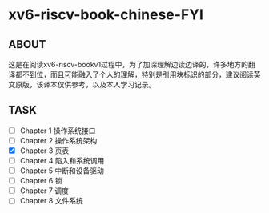 # xv6-riscv-book-chinese-FYI

## ABOUT

这是在阅读xv6-riscv-bookv1过程中，为了加深理解边读边译的，许多地方的翻译都不到位，而且可能融入了个人的理解，特别是引用块标识的部分，建议阅读英文原版，该译本仅供参考，以及本人学习记录。

## TASK

- [ ] Chapter 1 操作系统接口
- [ ] Chapter 2 操作系统架构
- [x] Chapter 3 页表
- [ ] Chapter 4 陷入和系统调用
- [ ] Chapter 5 中断和设备驱动
- [ ] Chapter 6 锁
- [ ] Chapter 7 调度
- [ ] Chapter 8 文件系统